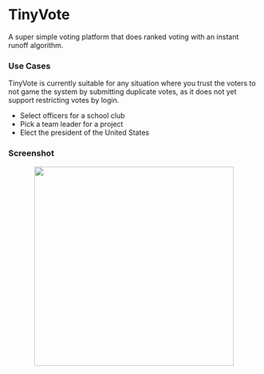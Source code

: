 TinyVote
========

A super simple voting platform that does ranked voting with an instant runoff algorithm.

### Use Cases

TinyVote is currently suitable for any situation where you trust the voters to not game the system by submitting duplicate votes, as it does not yet support restricting votes by login. 

- Select officers for a school club
- Pick a team leader for a project
- Elect the president of the United States

### Screenshot

<p align="center">
  <img src="http://i.imgur.com/C8HqwAZ.png" style="width: 400px" />
</p>
